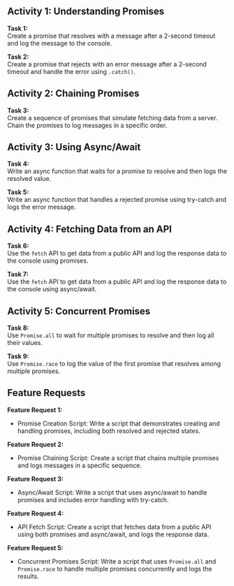 ## Activity 1: Understanding Promises

**Task 1:**  
Create a promise that resolves with a message after a 2-second timeout and log the message to the console.

**Task 2:**  
Create a promise that rejects with an error message after a 2-second timeout and handle the error using `.catch()`.

## Activity 2: Chaining Promises

**Task 3:**  
Create a sequence of promises that simulate fetching data from a server. Chain the promises to log messages in a specific order.

## Activity 3: Using Async/Await

**Task 4:**  
Write an async function that waits for a promise to resolve and then logs the resolved value.

**Task 5:**  
Write an async function that handles a rejected promise using try-catch and logs the error message.

## Activity 4: Fetching Data from an API

**Task 6:**  
Use the `fetch` API to get data from a public API and log the response data to the console using promises.

**Task 7:**  
Use the `fetch` API to get data from a public API and log the response data to the console using async/await.

## Activity 5: Concurrent Promises

**Task 8:**  
Use `Promise.all` to wait for multiple promises to resolve and then log all their values.

**Task 9:**  
Use `Promise.race` to log the value of the first promise that resolves among multiple promises.

## Feature Requests

**Feature Request 1:**  
- Promise Creation Script: Write a script that demonstrates creating and handling promises, including both resolved and rejected states.

**Feature Request 2:**  
- Promise Chaining Script: Create a script that chains multiple promises and logs messages in a specific sequence.

**Feature Request 3:**  
- Async/Await Script: Write a script that uses async/await to handle promises and includes error handling with try-catch.

**Feature Request 4:**  
- API Fetch Script: Create a script that fetches data from a public API using both promises and async/await, and logs the response data.

**Feature Request 5:**  
- Concurrent Promises Script: Write a script that uses `Promise.all` and `Promise.race` to handle multiple promises concurrently and logs the results.